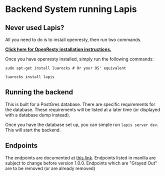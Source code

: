 # Backend System running Lapis
## Never used Lapis?
All you need to do is to install openresty, then run two commands.

[**Click here for OpenResty installation instructions.**](https://openresty.org/en/installation.html)

Once you have openresty installed, simply run the following commands:

```
sudo apt-get install luarocks # Or your OS' equivalent
```

```
luarocks install lapis
```

## Running the backend
This is built for a PostGres database. There are specific requirements for the
database. These requirements will be listed at a later time (or displayed with
a database dump instead).

Once you have the database set up, you can simple run `lapis server dev`. This
will start the backend.

## Endpoints
The endpoints are documented at [this link](https://docs.google.com/spreadsheets/d/1NWtizQ-U5brhXDa7yj_1zKHmL3zWmk7eJ_C0iLE4qPo/edit#gid=0). Endpoints listed in manilla are subject to change before version
1.0.0. Endpoints which are "Grayed Out" are to be removed (or are already
removed)
